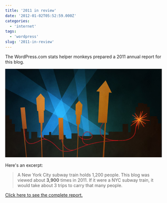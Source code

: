 ```yaml
---
title: '2011 in review'
date: '2012-01-02T05:52:59.000Z'
categories:
  - 'internet'
tags:
  - 'wordpress'
slug: '2011-in-review'
---
```


The WordPress.com stats helper monkeys prepared a 2011 annual report for this blog.

[![](images/emailteaser.jpg)](/2011/annual-report/)

Here's an excerpt:

> A New York City subway train holds 1,200 people. This blog was viewed about **3,900** times in 2011. If it were a NYC subway train, it would take about 3 trips to carry that many people.

[Click here to see the complete report.](/2011/annual-report/)
